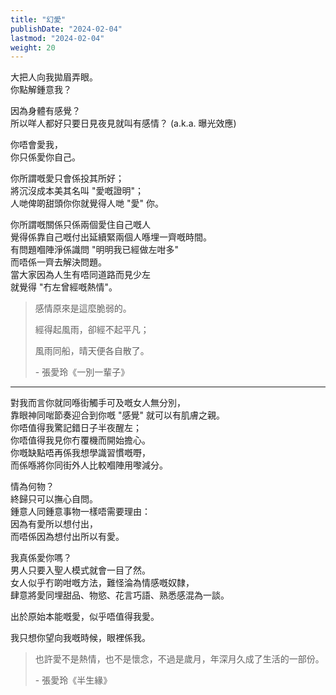```yaml
---
title: "幻愛"
publishDate: "2024-02-04"
lastmod: "2024-02-04"
weight: 20
---
```


大把人向我拋眉弄眼。<br/>
你點解鍾意我？<br/>

因為身體有感覺？<br/>
所以咩人都好只要日見夜見就叫有感情？ (a.k.a. 曝光效應)<br/>

你唔會愛我，<br/>
你只係愛你自己。<br/>

你所謂嘅愛只會係投其所好；<br/>
將沉沒成本美其名叫 "愛嘅證明"；<br/>
人哋俾啲甜頭你你就覺得人哋 "愛" 你。<br/>

你所謂嘅關係只係兩個愛住自己嘅人<br/>
覺得係靠自己嘅付出延續緊兩個人喺埋一齊嘅時間。<br/>
有問題嗰陣淨係識問 "明明我已經做左咁多"<br/>
而唔係一齊去解決問題。<br/>
當大家因為人生有唔同道路而見少左<br/>
就覺得 "冇左曾經嘅熱情"。<br/>

> 感情原來是這麼脆弱的。
>
> 經得起風雨，卻經不起平凡；
>
> 風雨同船，晴天便各自散了。
>
> \- 張愛玲《一別一輩子》

---

對我而言你就同喺街觸手可及嘅女人無分別，<br/>
靠眼神同啱節奏迎合到你嘅 "感覺" 就可以有肌膚之親。<br/>
你唔值得我驚記錯日子半夜醒左；<br/>
你唔值得我見你冇覆機而開始擔心。<br/>
你嘅缺點唔再係我想學識習慣嘅嘢，<br/>
而係喺將你同街外人比較嗰陣用嚟減分。<br/>

情為何物？<br/>
終歸只可以撫心自問。<br/>
鍾意人同鍾意事物一樣唔需要理由：<br/>
因為有愛所以想付出，<br/>
而唔係因為想付出所以有愛。<br/>

我真係愛你嗎？<br/>
男人只要入聖人模式就會一目了然。<br/>
女人似乎冇啲咁嘅方法，難怪淪為情感嘅奴隸，<br/>
肆意將愛同埋甜品、物慾、花言巧語、熟悉感混為一談。<br/>

出於原始本能嘅愛，似乎唔值得我愛。<br/>

我只想你望向我嘅時候，眼裡係我。<br/>

> 也許愛不是熱情，也不是懷念，不過是歲月，年深月久成了生活的一部份。
>
> \- 張愛玲《半生緣》
